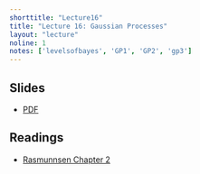 ```yaml
---
shorttitle: "Lecture16"
title: "Lecture 16: Gaussian Processes"
layout: "lecture"
noline: 1
notes: ['levelsofbayes', 'GP1', 'GP2', 'gp3']
---
```


## Slides

- [PDF](../slides/lecture16.pdf)

## Readings

- [Rasmunnsen Chapter 2](http://www.gaussianprocess.org/gpml/chapters/)

